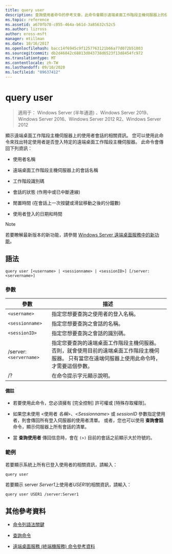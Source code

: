 ```yaml
---
title: query user
description: 查詢使用者命令的參考文章，此命令會顯示遠端桌面工作階段主機伺服器上的使用者會話相關資訊。
ms.topic: reference
ms.assetid: a670fb78-c055-464a-b61d-3a85632c52c5
ms.author: lizross
author: eross-msft
manager: mtillman
ms.date: 10/16/2017
ms.openlocfilehash: bacc14f6945c9f1257763121b66a77d072b51803
ms.sourcegitcommit: db2d46842c68813d043738d6523f13d8454fc972
ms.translationtype: MT
ms.contentlocale: zh-TW
ms.lasthandoff: 09/10/2020
ms.locfileid: "89637412"
---
```

# <a name="query-user"></a>query user

> 適用于： Windows Server (半年通道) 、Windows Server 2019、Windows Server 2016、Windows Server 2012 R2、Windows Server 2012

顯示遠端桌面工作階段主機伺服器上的使用者會話的相關資訊。 您可以使用此命令來找出特定使用者是否登入特定的遠端桌面工作階段主機伺服器。 此命令會傳回下列資訊：

- 使用者名稱

- 遠端桌面工作階段主機伺服器上的會話名稱

- 工作階段識別碼

- 會話的狀態 (作用中或已中斷連線) 

- 閒置時間 (在會話上一次按鍵或滑鼠移動之後的分鐘數) 

- 使用者登入的日期和時間

> [!NOTE]
> 若要瞭解最新版本的新功能，請參閱 [Windows Server 遠端桌面服務中的新功能](/previous-versions/windows/it-pro/windows-server-2012-r2-and-2012/dn283323(v=ws.11))。

## <a name="syntax"></a>語法

```
query user [<username> | <sessionname> | <sessionID>] [/server:<servername>]
```

### <a name="parameters"></a>參數

| 參數 | 描述 |
|--|--|
| `<username>` | 指定您想要查詢之使用者的登入名稱。 |
| `<sessionname>` | 指定您想要查詢之會話的名稱。 |
| `<sessionID>` | 指定您想要查詢之會話的識別碼。 |
| /server:`<servername>` | 指定您要查詢的遠端桌面工作階段主機伺服器。 否則，就會使用目前的遠端桌面工作階段主機伺服器。 只有當您在遠端伺服器上使用此命令時，才需要這個參數。 |
| /? | 在命令提示字元顯示說明。 |

#### <a name="remarks"></a>備註

- 若要使用此命令，您必須擁有 [完全控制] 許可權或 [特殊存取權限]。

- 如果您未使用 <使用者 *名稱*>、<*Sessionname*> 或 *sessionID* 參數指定使用者，則會傳回所有登入伺服器的使用者清單。 或者，您也可以使用 **查詢會話** 命令，顯示伺服器上所有會話的清單。

- 當 **查詢使用者** 傳回信息時，會在 `(>)` 目前的會話之前顯示大於符號的。

### <a name="examples"></a>範例

若要顯示系統上所有已登入使用者的相關資訊，請輸入：

```
query user
```

若要顯示 server *Server1*上使用者*USER1*的相關資訊，請輸入：

```
query user USER1 /server:Server1
```

## <a name="additional-references"></a>其他參考資料

- [命令列語法關鍵](command-line-syntax-key.md)

- [查詢命令](query.md)

- [遠端桌面服務 (終端機服務) 命令參考資料](remote-desktop-services-terminal-services-command-reference.md)
